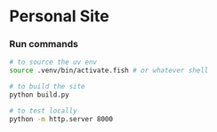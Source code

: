# Personal Site

### Run commands
```bash
# to source the uv env
source .venv/bin/activate.fish # or whatever shell

# to build the site
python build.py

# to test locally
python -m http.server 8000
```
